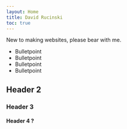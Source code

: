 ```yaml
---
layout: Home
title: David Rucinski
toc: true
---
```




New to making websites, please bear with me.

* Bulletpoint
* Bulletpoint
* Bulletpoint 
* Bulletpoint

## Header 2


### Header 3

#### Header 4 ?

